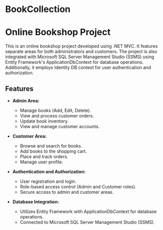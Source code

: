 # BookCollection

# Online Bookshop Project

This is an online bookshop project developed using .NET MVC. It features separate areas for both administrators and customers. The project is also integrated with Microsoft SQL Server Management Studio (SSMS) using Entity Framework's ApplicationDbContext for database operations. Additionally, it employs Identity DB context for user authentication and authorization.

## Features

- **Admin Area:**
  - Manage books (Add, Edit, Delete).
  - View and process customer orders.
  - Update book inventory.
  - View and manage customer accounts.

- **Customer Area:**
  - Browse and search for books.
  - Add books to the shopping cart.
  - Place and track orders.
  - Manage user profile.

- **Authentication and Authorization:**
  - User registration and login.
  - Role-based access control (Admin and Customer roles).
  - Secure access to admin and customer areas.

- **Database Integration:**
  - Utilizes Entity Framework with ApplicationDbContext for database operations.
  - Connected to Microsoft SQL Server Management Studio (SSMS).

